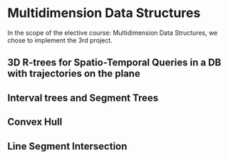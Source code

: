 # Multidimension Data Structures
In the scope of the elective course: Multidimension Data Structures, we chose to implement the 3rd project.

## 3D R-trees for Spatio-Temporal Queries in a DB with trajectories on the plane

## Interval trees and Segment Trees

## Convex Hull

## Line Segment Intersection
